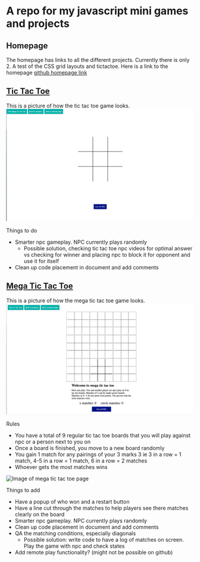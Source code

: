 # A repo for my javascript mini games and projects

## Homepage 

The homepage has links to all the different projects. Currently there is only 2. A test of the CSS grid layouts and tictactoe.
Here is a link to the homepage [github homepage link](https://ifelawal.github.io/jsminigames-projects/) 

## [Tic Tac Toe](https://ifelawal.github.io/jsminigames-projects/ticTacToe/ticTacToe.html) 

This is a picture of how the tic tac toe game looks.
![Image of tic tac toe page](/images/TicTacToeScreen.png)

Things to do
- Smarter npc gameplay. NPC currently plays randomly
  - Possible solution, checking tic tac toe npc videos for optimal answer vs checking for winner and placing npc to block it for opponent and use it for itself
- Clean up code placement in document and add comments

## [Mega Tic Tac Toe](https://ifelawal.github.io/jsminigames-projects/ticTacToe/megaTicTacToe.html)

This is a picture of how the mega tic tac toe game looks.
![Image of mega tic tac toe page](/images/MegaTicTacToeScreen.png)

Rules
- You have a total of 9 regular tic tac toe boards that you will play against npc or a person next to you on
- Once a board is finished, you move to a new board randomly
- You gain 1 match for any pairings of your 3 marks 3 ie 3 in a row = 1 match, 4-5 in a row = 1 match, 6 in a row = 2 matches
- Whoever gets the most matches wins 

![Image of mega tic tac toe page](/images/MegaTicTacToeScreenAtWorkWins.png)

Things to add
- Have a popup of who won and a restart button
- Have a line cut through the matches to help players see there matches clearly on the board
- Smarter npc gameplay. NPC currently plays randomly
- Clean up code placement in document and add comments
- QA the matching conditions, especially diagonals
  - Possible solution: write code to have a log of matches on screen. Play the game with npc and check states
- Add remote play functionality? (might not be possible on github)
